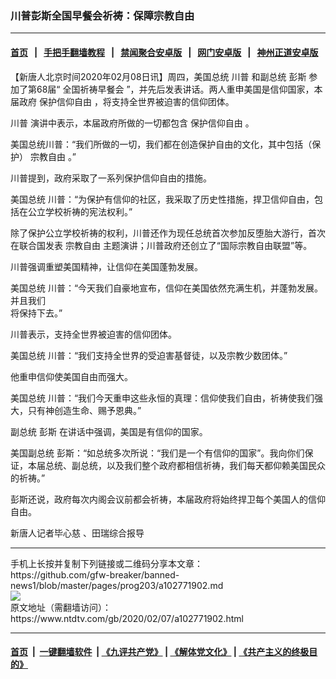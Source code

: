 ### 川普彭斯全国早餐会祈祷：保障宗教自由
------------------------

#### [首页](https://github.com/gfw-breaker/banned-news1/blob/master/README.md) &nbsp;&nbsp;|&nbsp;&nbsp; [手把手翻墙教程](https://github.com/gfw-breaker/guides/wiki) &nbsp;&nbsp;|&nbsp;&nbsp; [禁闻聚合安卓版](https://github.com/gfw-breaker/bn-android) &nbsp;&nbsp;|&nbsp;&nbsp; [网门安卓版](https://github.com/oGate2/oGate) &nbsp;&nbsp;|&nbsp;&nbsp; [神州正道安卓版](https://github.com/SzzdOgate/update) 



<div><div class="post_content" itemprop="articleBody">
 <p>
  【新唐人北京时间2020年02月08日讯】周四，美国总统
  <ok href="https://www.ntdtv.com/gb/川普.htm">
   川普
  </ok>
  和副总统
  <ok href="https://www.ntdtv.com/gb/彭斯.htm">
   彭斯
  </ok>
  参加了第68届“
  <ok href="https://www.ntdtv.com/gb/全国祈祷早餐会.htm">
   全国祈祷早餐会
  </ok>
  ”，并先后发表讲话。两人重申美国是信仰国家，本届政府
  <ok href="https://www.ntdtv.com/gb/保护信仰自由.htm">
   保护信仰自由
  </ok>
  ，将支持全世界被迫害的信仰团体。
 </p>
 <p>
  <ok href="https://www.ntdtv.com/gb/川普.htm">
   川普
  </ok>
  演讲中表示，本届政府所做的一切都包含
  <ok href="https://www.ntdtv.com/gb/保护信仰自由.htm">
   保护信仰自由
  </ok>
  。
 </p>
 <p>
  美国总统川普：“我们所做的一切，我们都在创造保护自由的文化，其中包括（保护）
  <ok href="https://www.ntdtv.com/gb/宗教自由.htm">
   宗教自由
  </ok>
  。”
 </p>
 <p>
  川普提到，政府采取了一系列保护信仰自由的措施。
 </p>
 <p>
  美国总统 川普：“为保护有信仰的社区，我采取了历史性措施，捍卫信仰自由，包括在公立学校祈祷的宪法权利。”
 </p>
 <p>
  除了保护公立学校祈祷的权利，川普还作为现任总统首次参加反堕胎大游行，首次在联合国发表
  <ok href="https://www.ntdtv.com/gb/宗教自由.htm">
   宗教自由
  </ok>
  主题演讲；川普政府还创立了“国际宗教自由联盟”等。
 </p>
 <p>
  川普强调重塑美国精神，让信仰在美国蓬勃发展。
 </p>
 <p>
  美国总统 川普：“今天我们自豪地宣布，信仰在美国依然充满生机，并蓬勃发展。并且我们
  <br/>
  将保持下去。”
 </p>
 <p>
  川普表示，支持全世界被迫害的信仰团体。
 </p>
 <p>
  美国总统 川普：“我们支持全世界的受迫害基督徒，以及宗教少数团体。”
 </p>
 <p>
  他重申信仰使美国自由而强大。
 </p>
 <p>
  美国总统 川普：“我们今天重申这些永恒的真理：信仰使我们自由，祈祷使我们强大，只有神创造生命、赐予恩典。”
 </p>
 <p>
  副总统
  <ok href="https://www.ntdtv.com/gb/彭斯.htm">
   彭斯
  </ok>
  在讲话中强调，美国是有信仰的国家。
 </p>
 <p>
  美国副总统 彭斯：“如总统多次所说：“我们是一个有信仰的国家”。我向你们保证，本届总统、副总统，以及我们整个政府都相信祈祷，我们每天都仰赖美国民众的祈祷。”
 </p>
 <p>
  彭斯还说，政府每次内阁会议前都会祈祷，本届政府将始终捍卫每个美国人的信仰自由。
 </p>
 <p>
  新唐人记者毕心慈 、田瑞综合报导
 </p>
 <div class="single_ad">
 </div>
</div>
</div>
<hr/>
手机上长按并复制下列链接或二维码分享本文章：<br/>
https://github.com/gfw-breaker/banned-news1/blob/master/pages/prog203/a102771902.md <br/>
<a href='https://github.com/gfw-breaker/banned-news1/blob/master/pages/prog203/a102771902.md'><img src='https://github.com/gfw-breaker/banned-news1/blob/master/pages/prog203/a102771902.md.png'/></a> <br/>
原文地址（需翻墙访问）：https://www.ntdtv.com/gb/2020/02/07/a102771902.html


------------------------
#### [首页](https://github.com/gfw-breaker/banned-news1/blob/master/README.md) &nbsp;|&nbsp; [一键翻墙软件](https://github.com/gfw-breaker/nogfw/blob/master/README.md) &nbsp;| [《九评共产党》](https://github.com/gfw-breaker/9ping.md/blob/master/README.md#九评之一评共产党是什么) | [《解体党文化》](https://github.com/gfw-breaker/jtdwh.md/blob/master/README.md) | [《共产主义的终极目的》](https://github.com/gfw-breaker/gczydzjmd.md/blob/master/README.md)


<img src='http://gfw-breaker.win/banned-news/pages/prog203/a102771902.md' width='0px' height='0px'/>